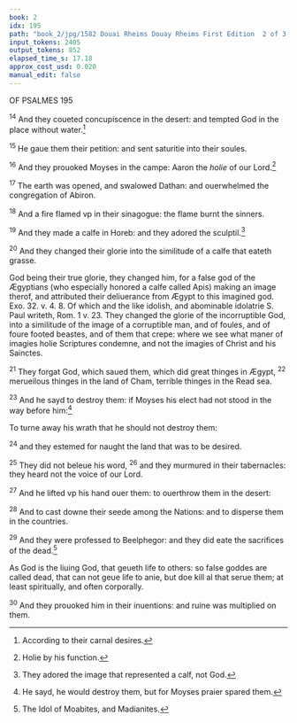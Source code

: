 ```yaml
---
book: 2
idx: 195
path: "book_2/jpg/1582 Douai Rheims Douay Rheims First Edition  2 of 3 1610 Old Testament.pdf-195.jpg"
input_tokens: 2405
output_tokens: 852
elapsed_time_s: 17.18
approx_cost_usd: 0.020
manual_edit: false
---
```

OF PSALMES 195

<sup>14</sup> And they coueted concupiscence in the desert: and tempted God in the place without water.[^1]

<sup>15</sup> He gaue them their petition: and sent saturitie into their soules.

<sup>16</sup> And they prouoked Moyses in the campe: Aaron the *holie* of our Lord.[^2]

<sup>17</sup> The earth was opened, and swalowed Dathan: and ouerwhelmed the congregation of Abiron.

<sup>18</sup> And a fire flamed vp in their sinagogue: the flame burnt the sinners.

<sup>19</sup> And they made a calfe in Horeb: and they adored the sculptil.[^3]

<sup>20</sup> And they changed their glorie into the similitude of a calfe that eateth grasse.

<aside>God being their true glorie, they changed him, for a false god of the Ægyptians (who especially honored a calfe called Apis) making an image therof, and attributed their deliuerance from Ægypt to this imagined god. Exo. 32. v. 4. 8. Of which and the like idolish, and abominable idolatrie S. Paul writeth, Rom. 1 v. 23. They changed the glorie of the incorruptible God, into a similitude of the image of a corruptible man, and of foules, and of foure footed beastes, and of them that crepe: where we see what maner of imagies holie Scriptures condemne, and not the imagies of Christ and his Sainctes.</aside>

<sup>21</sup> They forgat God, which saued them, which did great thinges in Ægypt, <sup>22</sup> merueilous thinges in the land of Cham, terrible thinges in the Read sea.

<sup>23</sup> And he sayd to destroy them: if Moyses his elect had not stood in the way before him:[^4]

To turne away his wrath that he should not destroy them:

<sup>24</sup> and they estemed for naught the land that was to be desired.

<sup>25</sup> They did not beleue his word, <sup>26</sup> and they murmured in their tabernacles: they heard not the voice of our Lord.

<sup>27</sup> And he lifted vp his hand ouer them: to ouerthrow them in the desert:

<sup>28</sup> And to cast downe their seede among the Nations: and to disperse them in the countries.

<sup>29</sup> And they were professed to Beelphegor: and they did eate the sacrifices of the dead.[^5]

<aside>As God is the liuing God, that geueth life to others: so false goddes are called dead, that can not geue life to anie, but doe kill al that serue them; at least spiritually, and often corporally.</aside>

<sup>30</sup> And they prouoked him in their inuentions: and ruine was multiplied on them.

[^1]: According to their carnal desires.

[^2]: Holie by his function.

[^3]: They adored the image that represented a calf, not God.

[^4]: He sayd, he would destroy them, but for Moyses praier spared them.

[^5]: The Idol of Moabites, and Madianites.